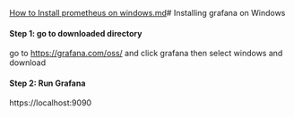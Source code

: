 [How to Install prometheus on windows.md](How%20to%20Install%20prometheus%20on%20windows.md)# Installing grafana on Windows

#### Step 1: go to downloaded directory
go to https://grafana.com/oss/ and click grafana then select windows and download

#### Step 2: Run Grafana
https://localhost:9090

